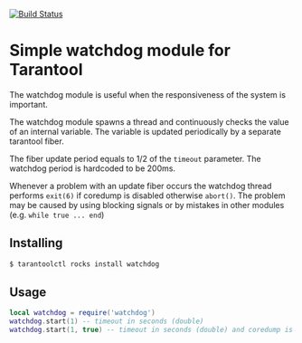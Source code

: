 [![Build Status](https://travis-ci.org/tarantool/watchdog.svg?branch=master)](https://travis-ci.org/tarantool/watchdog)

# Simple watchdog module for Tarantool

The watchdog module is useful when
the responsiveness of the system is important.

The watchdog module spawns a thread and continuously checks the value
of an internal variable. The variable is updated periodically
by a separate tarantool fiber.

The fiber update period equals to 1/2 of the `timeout` parameter.
The watchdog period is hardcoded to be 200ms.

Whenever a problem with an update fiber occurs the watchdog thread
performs `exit(6)` if coredump is disabled otherwise `abort()`.
The problem may be caused by using blocking signals or
by mistakes in other modules (e.g. `while true ... end`)

## Installing

```bash
$ tarantoolctl rocks install watchdog
```

## Usage

```lua
local watchdog = require('watchdog')
watchdog.start(1) -- timeout in seconds (double)
watchdog.start(1, true) -- timeout in seconds (double) and coredump is enabled
```
